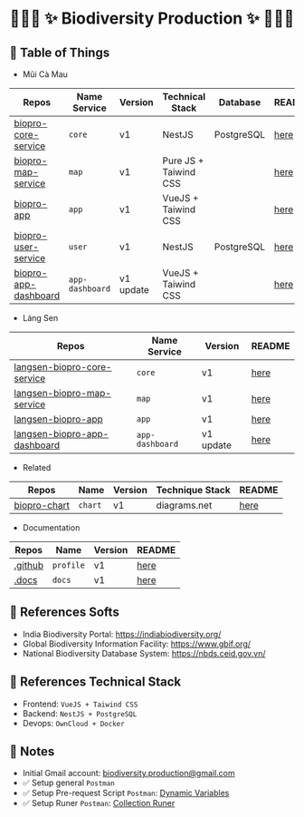 # <p align="center">:tada::tada::tada: ✨ Biodiversity Production ✨ :tada::tada::tada:</p>

## :newspaper: Table of Things

+ Mũi Cà Mau

Repos | Name Service | Version | Technical Stack | Database | README | Notes
-----|-----|-----|-----|-----|-----|-----
[biopro-core-service](https://github.com/biodiversity-production/biopro-core-service) | `core` | v1 | NestJS | PostgreSQL | [here](https://github.com/biodiversity-production/biopro-core-service/blob/main/README.md) |
[biopro-map-service](https://github.com/biodiversity-production/biopro-map-service) | `map` | v1 | Pure JS + Taiwind CSS | | [here](https://github.com/biodiversity-production/biopro-map-service/blob/main/README.md) |
[biopro-app](https://github.com/biodiversity-production/biopro-app) | `app` | v1 | VueJS + Taiwind CSS | | [here](https://github.com/biodiversity-production/biopro-app/blob/main/README.md) |
[biopro-user-service](https://github.com/biodiversity-production/biopro-user-service) | `user` | v1 | NestJS | PostgreSQL | [here](https://github.com/biodiversity-production/biopro-user-service/blob/main/README.md) |
[biopro-app-dashboard](https://github.com/biodiversity-production/biopro-app-dashboard) | `app-dashboard` | v1 update | VueJS + Taiwind CSS | | [here](https://github.com/biodiversity-production/biopro-app-dashboard/blob/main/README.md) |

+ Láng Sen

Repos | Name Service | Version | README
-----|-----|-----|-----
[langsen-biopro-core-service](https://github.com/biodiversity-production/langsen-biopro-core-service) | `core` | v1 | [here](https://github.com/biodiversity-production/langsen-biopro-core-service/blob/main/README.md)
[langsen-biopro-map-service](https://github.com/biodiversity-production/langsen-biopro-map-service) | `map` | v1 | [here](https://github.com/biodiversity-production/langsen-biopro-map-service/blob/main/README.md)
[langsen-biopro-app](https://github.com/biodiversity-production/langsen-biopro-app) | `app` | v1 | [here](https://github.com/biodiversity-production/langsen-biopro-app/blob/main/README.md)
[langsen-biopro-app-dashboard](https://github.com/biodiversity-production/langsen-biopro-app-dashboard) | `app-dashboard` | v1 update | [here](https://github.com/biodiversity-production/langsen-biopro-app-dashboard/blob/main/README.md)

+ Related

Repos | Name | Version | Technique Stack | README
-----|-----|-----|-----|-----
[biopro-chart](https://github.com/biodiversity-production/biopro-chart) | `chart` | v1 | diagrams.net | [here](https://github.com/biodiversity-production/biopro-chart/blob/main/README.md)

+ Documentation

Repos | Name | Version | README
-----|-----|-----|-----
[.github](https://github.com/biodiversity-production/.github) | `profile` | v1 | [here](https://github.com/biodiversity-production/.github/blob/main/profile/README.md)
[.docs](https://github.com/biodiversity-production/.docs) | `docs` | v1 |  [here](https://github.com/biodiversity-production/.docs/blob/main/README.md) 

## :bookmark_tabs: References Softs

+ India Biodiversity Portal: https://indiabiodiversity.org/
+ Global Biodiversity Information Facility: https://www.gbif.org/
+ National Biodiversity Database System: https://nbds.ceid.gov.vn/

## :bookmark_tabs: References Technical Stack

+ Frontend: `VueJS + Taiwind CSS`
+ Backend: `NestJS + PostgreSQL`
+ Devops: `OwnCloud + Docker`

## :memo: Notes

+ Initial Gmail account: biodiversity.production@gmail.com
+ ✅ Setup general `Postman`
+ ✅ Setup Pre-request Script `Postman`: [Dynamic Variables](https://learning.postman.com/docs/writing-scripts/script-references/variables-list/)
+ ✅ Setup Runer `Postman`: [Collection Runer](https://learning.postman.com/docs/running-collections/intro-to-collection-runs/)

